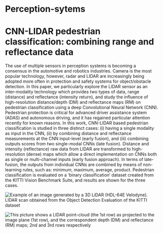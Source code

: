 # Perception-sytems

# CNN-LIDAR pedestrian classification: combining range and reflectance data

The use of multiple sensors in perception systems is becoming a consensus in the automotive and robotics industries. Camera is the most popular technology, however, radar and LIDAR are increasingly being adopted more often in protection and safety systems for object/obstacle detection. In this paper, we particularly explore the LIDAR sensor as an inter-modality technology which provides two types of data, range (distance) and reflectance (intensity return), and study the influence of high-resolution distance/depth (DM) and reflectance maps (RM) on pedestrian classification using a deep Convolutional Neural Network (CNN). Pedestrian protection is critical for advanced driver assistance system (ADAS) and autonomous driving, and it has regained particular attention recently for known reasons. In this work, CNN-LIDAR based pedestrian classification is studied in three distinct cases: (i) having a single modality as input in the CNN, (ii) by combining distance and reflectance measurements at the CNN input-level (early fusion), and (iii) combining outputs scores from two single-modal CNNs (late fusion). Distance and intensity (reflectance) raw data from LIDAR are transformed to high-resolution (dense) maps which allow a direct implementation on CNNs both as single or multi-channel inputs (early fusion approach). In terms of late-fusion, the outputs from individual CNNs are combined by means of non-learning rules, such as: minimum, maximum, average, product. Pedestrian classification is evaluated on a ‘binary classification’ dataset created from the KITTI Vision Benchmark Suite, and results are shown for the three cases.

![Example of an image generated by a 3D LiDAR (HDL-64E Velodyne). LIDAR scan obtained from the Object Detection Evaluation of the KITTI dataset](https://github.com/gledsonmelotti/Perception-sytems/blob/master/Images/Figure1.gif)

![This picture shows a LIDAR point-cloud (the 1st row) as projected to the image plane (1st row), and the correspondent depth (DM) and reflectance (RM) maps; 2nd and 3rd rows respectively](https://github.com/gledsonmelotti/Perception-sytems/blob/master/Images/Figure2.gif)
